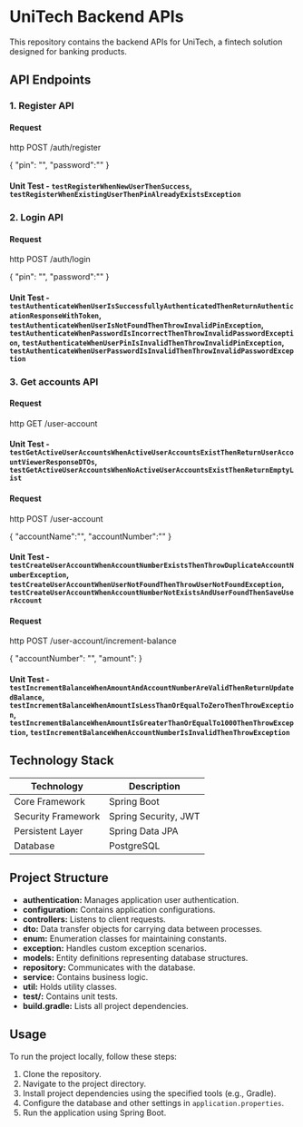 # UniTech Backend APIs

This repository contains the backend APIs for UniTech, a fintech solution designed for banking products.

## API Endpoints

### 1. Register API

#### Request
http
POST /auth/register

{
  "pin": "",
  "password":""
}
#### Unit Test - `testRegisterWhenNewUserThenSuccess`, `testRegisterWhenExistingUserThenPinAlreadyExistsException`

### 2. Login API

#### Request
http
POST /auth/login

{
  "pin": "",
  "password":""
}
#### Unit Test - `testAuthenticateWhenUserIsSuccessfullyAuthenticatedThenReturnAuthenticationResponseWithToken`, `testAuthenticateWhenUserIsNotFoundThenThrowInvalidPinException`, `testAuthenticateWhenPasswordIsIncorrectThenThrowInvalidPasswordException`, `testAuthenticateWhenUserPinIsInvalidThenThrowInvalidPinException`, `testAuthenticateWhenUserPasswordIsInvalidThenThrowInvalidPasswordException`

### 3. Get accounts API

#### Request
http
GET /user-account

#### Unit Test - `testGetActiveUserAccountsWhenActiveUserAccountsExistThenReturnUserAccountViewerResponseDTOs`, `testGetActiveUserAccountsWhenNoActiveUserAccountsExistThenReturnEmptyList`

#### Request
http
POST /user-account

{
  "accountName":"",
  "accountNumber":""
}

#### Unit Test - `testCreateUserAccountWhenAccountNumberExistsThenThrowDuplicateAccountNumberException`, `testCreateUserAccountWhenUserNotFoundThenThrowUserNotFoundException`, `testCreateUserAccountWhenAccountNumberNotExistsAndUserFoundThenSaveUserAccount`

#### Request
http
POST /user-account/increment-balance

{
  "accountNumber": "",
  "amount": 
}

#### Unit Test - `testIncrementBalanceWhenAmountAndAccountNumberAreValidThenReturnUpdatedBalance`, `testIncrementBalanceWhenAmountIsLessThanOrEqualToZeroThenThrowException`, `testIncrementBalanceWhenAmountIsGreaterThanOrEqualTo1000ThenThrowException`, `testIncrementBalanceWhenAccountNumberIsInvalidThenThrowException`

























## Technology Stack

| Technology              | Description               |
|-------------------------|---------------------------|
| Core Framework          | Spring Boot               |
| Security Framework      | Spring Security, JWT      |
| Persistent Layer        | Spring Data JPA           |
| Database                | PostgreSQL                |

## Project Structure

- **authentication:** Manages application user authentication.
- **configuration:** Contains application configurations.
- **controllers:** Listens to client requests.
- **dto:** Data transfer objects for carrying data between processes.
- **enum:** Enumeration classes for maintaining constants.
- **exception:** Handles custom exception scenarios.
- **models:** Entity definitions representing database structures.
- **repository:** Communicates with the database.
- **service:** Contains business logic.
- **util:** Holds utility classes.
- **test/:** Contains unit tests.
- **build.gradle:** Lists all project dependencies.

## Usage

To run the project locally, follow these steps:

1. Clone the repository.
2. Navigate to the project directory.
3. Install project dependencies using the specified tools (e.g., Gradle).
4. Configure the database and other settings in `application.properties`.
5. Run the application using Spring Boot.
